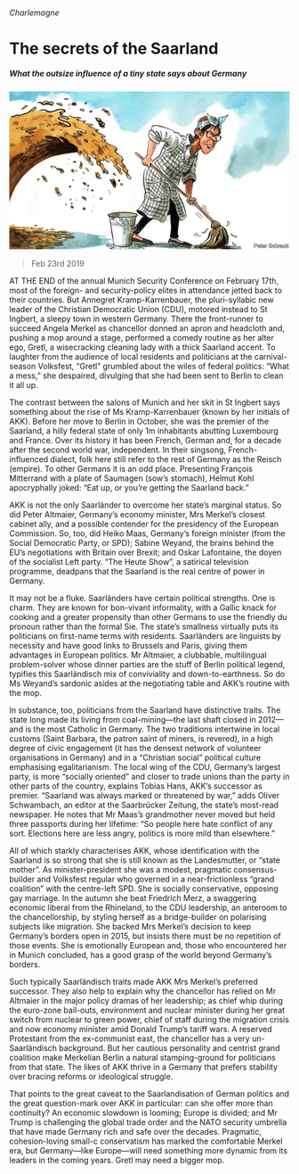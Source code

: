 ###### Charlemagne

# The secrets of the Saarland 

##### What the outsize influence of a tiny state says about Germany 

![image](images/20190223_EUD000_0.jpg) 

> Feb 23rd 2019 

AT THE END of the annual Munich Security Conference on February 17th, most of the foreign- and security-policy elites in attendance jetted back to their countries. But Annegret Kramp-Karrenbauer, the pluri-syllabic new leader of the Christian Democratic Union (CDU), motored instead to St Ingbert, a sleepy town in western Germany. There the front-runner to succeed Angela Merkel as chancellor donned an apron and headcloth and, pushing a mop around a stage, performed a comedy routine as her alter ego, Gretl, a wisecracking cleaning lady with a thick Saarland accent. To laughter from the audience of local residents and politicians at the carnival-season Volksfest, “Gretl” grumbled about the wiles of federal politics: “What a mess,” she despaired, divulging that she had been sent to Berlin to clean it all up. 

The contrast between the salons of Munich and her skit in St Ingbert says something about the rise of Ms Kramp-Karrenbauer (known by her initials of AKK). Before her move to Berlin in October, she was the premier of the Saarland, a hilly federal state of only 1m inhabitants abutting Luxembourg and France. Over its history it has been French, German and, for a decade after the second world war, independent. In their singsong, French-influenced dialect, folk here still refer to the rest of Germany as the Reisch (empire). To other Germans it is an odd place. Presenting François Mitterrand with a plate of Saumagen (sow’s stomach), Helmut Kohl apocryphally joked: “Eat up, or you’re getting the Saarland back.” 

AKK is not the only Saarländer to overcome her state’s marginal status. So did Peter Altmaier, Germany’s economy minister, Mrs Merkel’s closest cabinet ally, and a possible contender for the presidency of the European Commission. So, too, did Heiko Maas, Germany’s foreign minister (from the Social Democratic Party, or SPD); Sabine Weyand, the brains behind the EU’s negotiations with Britain over Brexit; and Oskar Lafontaine, the doyen of the socialist Left party. “The Heute Show”, a satirical television programme, deadpans that the Saarland is the real centre of power in Germany. 

It may not be a fluke. Saarländers have certain political strengths. One is charm. They are known for bon-vivant informality, with a Gallic knack for cooking and a greater propensity than other Germans to use the friendly du pronoun rather than the formal Sie. The state’s smallness virtually puts its politicians on first-name terms with residents. Saarländers are linguists by necessity and have good links to Brussels and Paris, giving them advantages in European politics. Mr Altmaier, a clubbable, multilingual problem-solver whose dinner parties are the stuff of Berlin political legend, typifies this Saarländisch mix of conviviality and down-to-earthness. So do Ms Weyand’s sardonic asides at the negotiating table and AKK’s routine with the mop. 

In substance, too, politicians from the Saarland have distinctive traits. The state long made its living from coal-mining—the last shaft closed in 2012—and is the most Catholic in Germany. The two traditions intertwine in local customs (Saint Barbara, the patron saint of miners, is revered), in a high degree of civic engagement (it has the densest network of volunteer organisations in Germany) and in a “Christian social” political culture emphasising egalitarianism. The local wing of the CDU, Germany’s largest party, is more “socially oriented” and closer to trade unions than the party in other parts of the country, explains Tobias Hans, AKK’s successor as premier. “Saarland was always marked or threatened by war,” adds Oliver Schwambach, an editor at the Saarbrücker Zeitung, the state’s most-read newspaper. He notes that Mr Maas’s grandmother never moved but held three passports during her lifetime: “So people here hate conflict of any sort. Elections here are less angry, politics is more mild than elsewhere.” 

All of which starkly characterises AKK, whose identification with the Saarland is so strong that she is still known as the Landesmutter, or “state mother”. As minister-president she was a modest, pragmatic consensus-builder and Volksfest regular who governed in a near-frictionless “grand coalition” with the centre-left SPD. She is socially conservative, opposing gay marriage. In the autumn she beat Friedrich Merz, a swaggering economic liberal from the Rhineland, to the CDU leadership, an anteroom to the chancellorship, by styling herself as a bridge-builder on polarising subjects like migration. She backed Mrs Merkel’s decision to keep Germany’s borders open in 2015, but insists there must be no repetition of those events. She is emotionally European and, those who encountered her in Munich concluded, has a good grasp of the world beyond Germany’s borders. 

Such typically Saarländisch traits made AKK Mrs Merkel’s preferred successor. They also help to explain why the chancellor has relied on Mr Altmaier in the major policy dramas of her leadership; as chief whip during the euro-zone bail-outs, environment and nuclear minister during her great switch from nuclear to green power, chief of staff during the migration crisis and now economy minister amid Donald Trump’s tariff wars. A reserved Protestant from the ex-communist east, the chancellor has a very un-Saarländisch background. But her cautious personality and centrist grand coalition make Merkelian Berlin a natural stamping-ground for politicians from that state. The likes of AKK thrive in a Germany that prefers stability over bracing reforms or ideological struggle. 

That points to the great caveat to the Saarlandisation of German politics and the great question-mark over AKK in particular: can she offer more than continuity? An economic slowdown is looming; Europe is divided; and Mr Trump is challenging the global trade order and the NATO security umbrella that have made Germany rich and safe over the decades. Pragmatic, cohesion-loving small-c conservatism has marked the comfortable Merkel era, but Germany—like Europe—will need something more dynamic from its leaders in the coming years. Gretl may need a bigger mop. 

